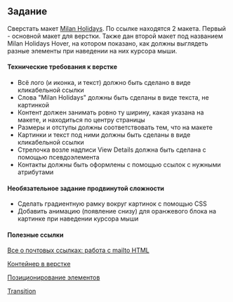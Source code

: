 ## Задание

Сверстать макет [Milan Holidays](https://www.figma.com/file/B2YYD62F3K1HqP96OUoC9D/Milan-Holidays). По ссылке находятся 2 макета. Первый - основной макет для верстки. Также дан второй макет под названием Milan Holidays Hover, на котором показано, как должны выглядеть разные элементы при наведении на них курсора мыши.  

#### Технические требования к верстке

- Всё лого (и иконка, и текст) должно быть сделано в виде кликабельной ссылки
- Слова "Milan Holidays" должны быть сделаны в виде текста, не картинкой
- Контент должен занимать ровно ту ширину, какая указана на макете, и находиться по центру страницы
- Размеры и отступы должны соответствовать тем, что на макете
- Картинки и текст под ними должны быть сделаны в виде кликабельной ссылки
- Стрелочка возле надписи View Details должна быть сделана с помощью псевдоэлемента
- Контакты должны быть оформлены с помощью ссылок с нужными атрибутами

#### Необязательное задание продвинутой сложности

- Сделать градиентную рамку вокруг картинок с помощью CSS
- Добавить анимацию (появление снизу) для оранжевого блока на картинке при наведении курсора мыши

#### Полезные ссылки

[Все о почтовых ссылках: работа с mailto HTML](https://webformyself.com/vse-o-pochtovyx-ssylkax-rabota-s-mailto-html/)

[Контейнер в верстке](https://dan-it.gitlab.io/fe-book/programming_essentials/html_css/lesson4_reset_inline-block/container.html)

[Позиционирование элементов](https://dan-it.gitlab.io/fe-book/programming_essentials/html_css/lesson8_colors_positioning/position.html)

[Transition](https://dan-it.gitlab.io/fe-book/programming_essentials/html_css/lesson13_animation_parallax/transition.html)
